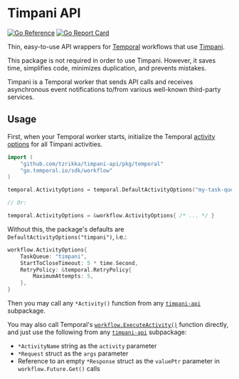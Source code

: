 # Timpani API

[![Go Reference](https://pkg.go.dev/badge/github.com/tzrikka/timpani-api.svg)](https://pkg.go.dev/github.com/tzrikka/timpani-api)
[![Go Report Card](https://goreportcard.com/badge/github.com/tzrikka/timpani-api)](https://goreportcard.com/report/github.com/tzrikka/timpani-api)

Thin, easy-to-use API wrappers for [Temporal](https://temporal.io/) workflows that use [Timpani](https://github.com/tzrikka/timpani).

This package is not required in order to use Timpani. However, it saves time, simplifies code, minimizes duplication, and prevents mistakes.

Timpani is a Temporal worker that sends API calls and receives asynchronous event notifications to/from various well-known third-party services.

## Usage

First, when your Temporal worker starts, initialize the Temporal [activity options](https://pkg.go.dev/go.temporal.io/sdk/internal#ActivityOptions) for all Timpani activities.

```go
import (
    "github.com/tzrikka/timpani-api/pkg/temporal"
    "go.temporal.io/sdk/workflow"
)

temporal.ActivityOptions = temporal.DefaultActivityOptions("my-task-queue-name")

// Or:

temporal.ActivityOptions = &workflow.ActivityOptions{ /* ... */ }
```

Without this, the package's defaults are `DefaultActivityOptions("timpani")`, i.e.:

```go
workflow.ActivityOptions{
    TaskQueue: "timpani",
    StartToCloseTimeout: 5 * time.Second,
    RetryPolicy: &temporal.RetryPolicy{
        MaximumAttempts: 5,
    },
}
```

Then you may call any `*Activity()` function from any [`timpani-api`](https://pkg.go.dev/github.com/tzrikka/timpani-api/pkg) subpackage.

You may also call Temporal's [`workflow.ExecuteActivity()`](https://pkg.go.dev/go.temporal.io/sdk/workflow#ExecuteActivity) function directly, and just use the following from any [`timpani-api`](https://pkg.go.dev/github.com/tzrikka/timpani-api/pkg) subpackage:

- `*ActivityName` string as the `activity` parameter
- `*Request` struct as the `args` parameter
- Reference to an empty `*Response` struct as the `valuePtr` parameter in `workflow.Future.Get()` calls
